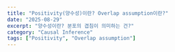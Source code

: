 ```yaml
---
title: "Positivity(양수성)이란? Overlap assumption이란?"
date: "2025-08-29"
excerpt: "양수성이란? 분포의 겹침이 의미하는 건?"
category: "Causal Inference"
tags: ["Positivity", "Overlap assumption"]
---
```




